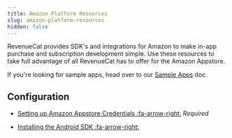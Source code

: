 ```yaml
---
title: Amazon Platform Resources
slug: amazon-platform-resources
hidden: false
---
```


RevenueCat provides SDK's and integrations for Amazon to make in-app purchase and subscription development simple. Use these resources to take full advantage of all RevenueCat has to offer for the Amazon Appstore.

If you're looking for sample apps, head over to our [Sample Apps](/docs/platform-resources/sample-apps) doc.

## Configuration

- [Setting up Amazon Appstore Credentials :fa-arrow-right:](/docs/service-credentials/amazon-appstore-credentials)
  _Required_

- [Installing the Android SDK :fa-arrow-right:](/docs/getting-started/installation/android)
